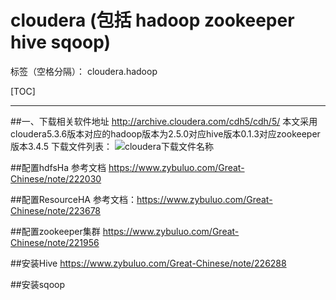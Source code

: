 # cloudera (包括 hadoop zookeeper hive sqoop)

标签（空格分隔）： cloudera.hadoop

[TOC]

---
##一、下载相关软件地址
    http://archive.cloudera.com/cdh5/cdh/5/
   本文采用cloudera5.3.6版本对应的hadoop版本为2.5.0对应hive版本0.1.3对应zookeeper版本3.4.5
   下载文件列表：
   ![cloudera下载文件名称][1]

##配置hdfsHa
参考文档 https://www.zybuluo.com/Great-Chinese/note/222030

##配置ResourceHA
参考文档：https://www.zybuluo.com/Great-Chinese/note/223678

##配置zookeeper集群
https://www.zybuluo.com/Great-Chinese/note/221956

##安装Hive
https://www.zybuluo.com/Great-Chinese/note/226288

##安装sqoop



  [1]: http://static.zybuluo.com/Great-Chinese/mp7ihv1v4riu1icyo87zp1ht/%E4%B8%8B%E8%BD%BD%E6%96%87%E4%BB%B6%E5%90%8D%E7%A7%B0.png